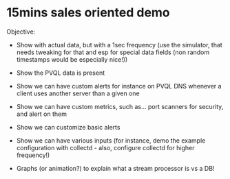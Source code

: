 # 15mins sales oriented demo

Objective:
- Show with actual data, but with a 1sec frequency (use the simulator, that needs tweaking for that and esp for special data fields (non random timestamps would be especially nice!))
- Show the PVQL data is present
- Show we can have custom alerts for instance on PVQL DNS whenever a client uses another server than a given one
- Show we can have custom metrics, such as... port scanners for security, and alert on them
- Show we can customize basic alerts
- Show we can have various inputs (for instance, demo the example configuration with collectd - also, configure collectd for higher frequency!)

- Graphs (or animation?) to explain what a stream processor is vs a DB!

